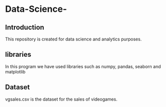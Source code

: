 # Data-Science-
## Introduction  
This repository is created for data science and analytics purposes.

## libraries
In this program we have used libraries such as numpy, pandas, seaborn and matplotlib

## Dataset
vgsales.csv is the dataset for the sales of videogames.




